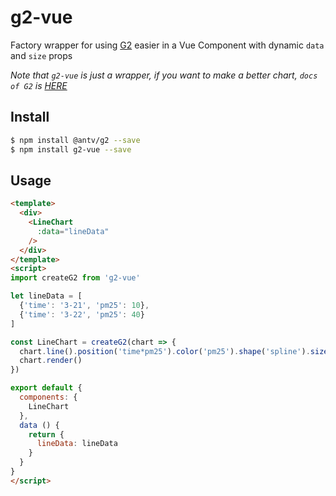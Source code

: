 # g2-vue

Factory wrapper for using [G2](http://g2.alipay.com) easier in a Vue Component with dynamic `data` and `size` props

*Note that `g2-vue` is just a wrapper, if you want to make a better chart, `docs of G2` is [HERE](http://g2.alipay.com/)*

## Install

```bash
$ npm install @antv/g2 --save
$ npm install g2-vue --save
```

## Usage

```html
<template>
  <div>
    <LineChart
      :data="lineData"
    />
  </div>
</template>
<script>
import createG2 from 'g2-vue'

let lineData = [
  {'time': '3-21', 'pm25': 10},
  {'time': '3-22', 'pm25': 40}
]

const LineChart = createG2(chart => {
  chart.line().position('time*pm25').color('pm25').shape('spline').size(2)
  chart.render()
})

export default {
  components: {
    LineChart
  },
  data () {
    return {
      lineData: lineData
    }
  }
}
</script>
```
